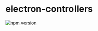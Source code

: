 
# electron-controllers

[![npm version](https://img.shields.io/badge/npm-v1.0.0-blue)](https://www.npmjs.com/package/electron-controllersl) 